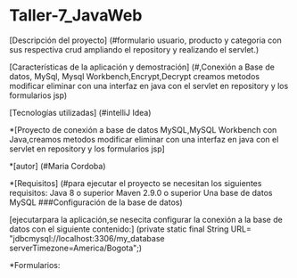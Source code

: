 # Taller-7_JavaWeb

[Descripción del proyecto] (#formulario usuario, producto y categoria con sus respectiva crud ampliando el repository y realizando el servlet.)

[Características de la aplicación y demostración] (#,Conexión a Base de datos, MySql, Mysql Workbench,Encrypt,Decrypt creamos metodos modificar eliminar con una interfaz en java con el servlet en repository y los formularios jsp)

[Tecnologías utilizadas] (#intelliJ Idea)

*[Proyecto de conexión a base de datos MySQL,MySQL Workbench con Java,creamos metodos modificar eliminar con una interfaz en java con el servlet en repository y los formularios jsp]

*[autor] (#Maria Cordoba)

*[Requisitos] (#para ejecutar el proyecto se necesitan los siguientes requisitos: Java 8 o superior Maven 2.9.0 o superior Una base de datos MySQL ###Configuración de la base de datos)

[ejecutarpara la aplicación,se nesecita configurar la conexión a la base de datos con el siguiente contenido:] (private static final String URL= "jdbcmysql://localhost:3306/my_database serverTimezone=America/Bogota";)

*Formularios:
